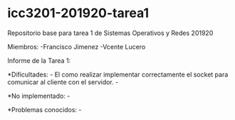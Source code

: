 # icc3201-201920-tarea1
Repositorio base para tarea 1 de Sistemas Operativos y Redes 201920

Miembros:
-Francisco Jimenez
-Vcente Lucero

Informe de la Tarea 1:
	
*Dificultades:
	- El como realizar implementar correctamente el socket para comunicar al cliente con el servidor. 
	- 

*No implementado:
	- 	
	
*Problemas conocidos:
	-
